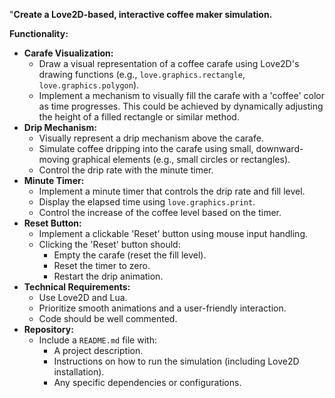 "**Create a Love2D-based, interactive coffee maker simulation.**

**Functionality:**

* **Carafe Visualization:**
    * Draw a visual representation of a coffee carafe using Love2D's drawing functions (e.g., `love.graphics.rectangle`, `love.graphics.polygon`).
    * Implement a mechanism to visually fill the carafe with a 'coffee' color as time progresses. This could be achieved by dynamically adjusting the height of a filled rectangle or similar method.
* **Drip Mechanism:**
    * Visually represent a drip mechanism above the carafe.
    * Simulate coffee dripping into the carafe using small, downward-moving graphical elements (e.g., small circles or rectangles).
    * Control the drip rate with the minute timer.
* **Minute Timer:**
    * Implement a minute timer that controls the drip rate and fill level.
    * Display the elapsed time using `love.graphics.print`.
    * Control the increase of the coffee level based on the timer.
* **Reset Button:**
    * Implement a clickable 'Reset' button using mouse input handling.
    * Clicking the 'Reset' button should:
        * Empty the carafe (reset the fill level).
        * Reset the timer to zero.
        * Restart the drip animation.
* **Technical Requirements:**
    * Use Love2D and Lua.
    * Prioritize smooth animations and a user-friendly interaction.
    * Code should be well commented.
* **Repository:**
    * Include a `README.md` file with:
        * A project description.
        * Instructions on how to run the simulation (including Love2D installation).
        * Any specific dependencies or configurations.
